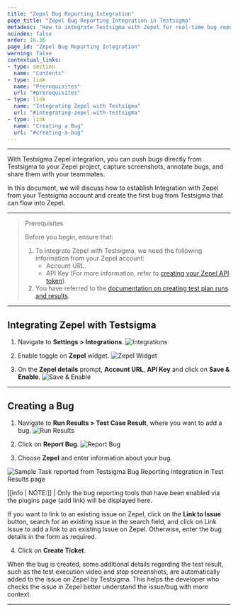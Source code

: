 ```yaml
---
title: "Zepel Bug Reporting Integration"
page_title: "Zepel Bug Reporting Integration in Testsigma"
metadesc: "How to integrate Testsigma with Zepel for real-time bug reporting during Test Runs | Push bugs directly from Testsigma to your Zepel's project"
noindex: false
order: 16.36
page_id: "Zepel Bug Reporting Integration"
warning: false
contextual_links:
- type: section
  name: "Contents"
- type: link
  name: "Prerequisites"
  url: "#prerequisites"
- type: link
  name: "Integrating Zepel with Testsigma"
  url: "#integrating-zepel-with-testsigma"
- type: link
  name: "Creating a Bug"
  url: "#creating-a-bug"
---
```


---

With Testsigma Zepel integration, you can push bugs directly from Testsigma to your Zepel project, capture screenshots, annotate bugs, and share them with your teammates.

In this document, we will discuss how to establish Integration with Zepel from your Testsigma account and create the first bug from Testsigma that can flow into Zepel.

---

> <p id="prerequisites">Prerequisites</p>
>
> Before you begin, ensure that: 
> 1. To integrate Zepel with Testsigma, we need the following information from your Zepel account:
>    - Account URL.
>    - API Key (For more information, refer to [creating your Zepel API token](https://zepel.io/developers/api/v1/#authentication)).
> 2. You have referred to the [documentation on creating test plan runs and results](https://testsigma.com/docs/runs/test-plan-executions/).

---

## **Integrating Zepel with Testsigma**

1. Navigate to **Settings > Integrations**.
![Integrations](https://s3.amazonaws.com/static-docs.testsigma.com/new_images/projects/applications/mstinav.png)


2. Enable toggle on **Zepel** widget.
![Zepel Widget](https://s3.amazonaws.com/static-docs.testsigma.com/new_images/projects/applications/zitgl.png)

3. On the **Zepel details** prompt, **Account URL**, **API Key** and click on **Save & Enable**.
![Save & Enable](https://s3.amazonaws.com/static-docs.testsigma.com/new_images/projects/applications/zidtails.png)



---


## **Creating a Bug**

1. Navigate to **Run Results > Test Case Result**, where you want to add a bug.
![Run Results](https://s3.amazonaws.com/static-docs.testsigma.com/new_images/projects/applications/tcresultyt.png)


2. Click on **Report Bug**.
![Report Bug](https://s3.amazonaws.com/static-docs.testsigma.com/new_images/projects/applications/reportbugyt.png)


3. Choose **Zepel** and enter information about your bug.

![Sample Task reported from Testsigma Bug Reporting Integration in Test Results page](https://docs.testsigma.com/images/zepel/plugins-create-zepel-bug-form-filled.png)

[[info | NOTE:]]
| Only the bug reporting tools that have been enabled via the plugins page (add link) will be displayed here.

If you want to link to an existing issue on Zepel, click on the **Link to Issue** button, search for an existing issue in the search field, and click on Link Issue to add a link to an existing Issue on Zepel. Otherwise, enter the bug details in the form as required.

4. Click on **Create Ticket**.



When the bug is created, some additional details regarding the test result, such as the test execution video and step screenshots, are automatically added to the issue on Zepel by Testsigma. This helps the developer who checks the issue in Zepel better understand the issue/bug with more context.





---